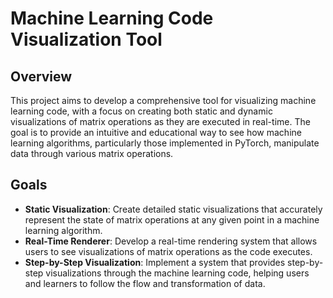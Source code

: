 # Machine Learning Code Visualization Tool

## Overview

This project aims to develop a comprehensive tool for visualizing machine learning code, with a focus on creating both static and dynamic visualizations of matrix operations as they are executed in real-time. The goal is to provide an intuitive and educational way to see how machine learning algorithms, particularly those implemented in PyTorch, manipulate data through various matrix operations.


## Goals

- **Static Visualization**: Create detailed static visualizations that accurately represent the state of matrix operations at any given point in a machine learning algorithm.
- **Real-Time Renderer**: Develop a real-time rendering system that allows users to see visualizations of matrix operations as the code executes.
- **Step-by-Step Visualization**: Implement a system that provides step-by-step visualizations through the machine learning code, helping users and learners to follow the flow and transformation of data.
